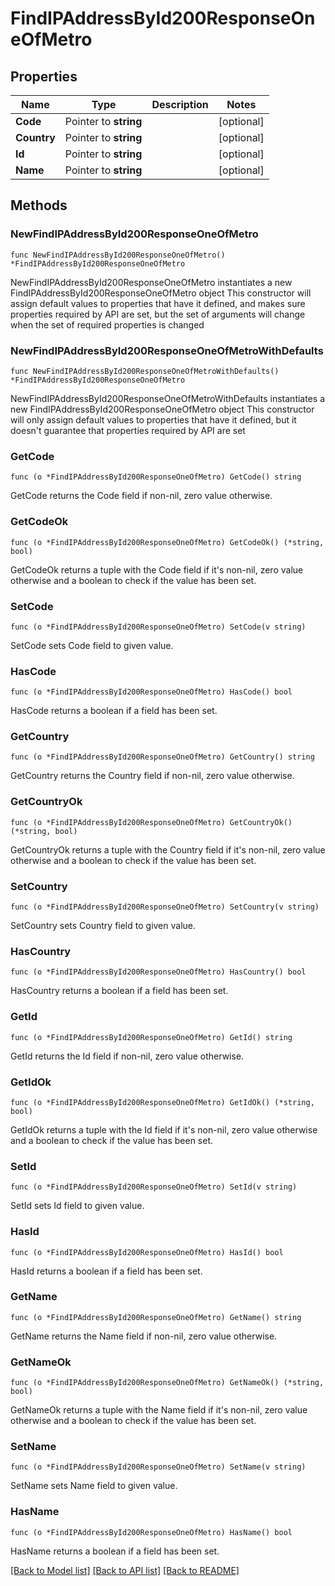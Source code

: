 # FindIPAddressById200ResponseOneOfMetro

## Properties

Name | Type | Description | Notes
------------ | ------------- | ------------- | -------------
**Code** | Pointer to **string** |  | [optional] 
**Country** | Pointer to **string** |  | [optional] 
**Id** | Pointer to **string** |  | [optional] 
**Name** | Pointer to **string** |  | [optional] 

## Methods

### NewFindIPAddressById200ResponseOneOfMetro

`func NewFindIPAddressById200ResponseOneOfMetro() *FindIPAddressById200ResponseOneOfMetro`

NewFindIPAddressById200ResponseOneOfMetro instantiates a new FindIPAddressById200ResponseOneOfMetro object
This constructor will assign default values to properties that have it defined,
and makes sure properties required by API are set, but the set of arguments
will change when the set of required properties is changed

### NewFindIPAddressById200ResponseOneOfMetroWithDefaults

`func NewFindIPAddressById200ResponseOneOfMetroWithDefaults() *FindIPAddressById200ResponseOneOfMetro`

NewFindIPAddressById200ResponseOneOfMetroWithDefaults instantiates a new FindIPAddressById200ResponseOneOfMetro object
This constructor will only assign default values to properties that have it defined,
but it doesn't guarantee that properties required by API are set

### GetCode

`func (o *FindIPAddressById200ResponseOneOfMetro) GetCode() string`

GetCode returns the Code field if non-nil, zero value otherwise.

### GetCodeOk

`func (o *FindIPAddressById200ResponseOneOfMetro) GetCodeOk() (*string, bool)`

GetCodeOk returns a tuple with the Code field if it's non-nil, zero value otherwise
and a boolean to check if the value has been set.

### SetCode

`func (o *FindIPAddressById200ResponseOneOfMetro) SetCode(v string)`

SetCode sets Code field to given value.

### HasCode

`func (o *FindIPAddressById200ResponseOneOfMetro) HasCode() bool`

HasCode returns a boolean if a field has been set.

### GetCountry

`func (o *FindIPAddressById200ResponseOneOfMetro) GetCountry() string`

GetCountry returns the Country field if non-nil, zero value otherwise.

### GetCountryOk

`func (o *FindIPAddressById200ResponseOneOfMetro) GetCountryOk() (*string, bool)`

GetCountryOk returns a tuple with the Country field if it's non-nil, zero value otherwise
and a boolean to check if the value has been set.

### SetCountry

`func (o *FindIPAddressById200ResponseOneOfMetro) SetCountry(v string)`

SetCountry sets Country field to given value.

### HasCountry

`func (o *FindIPAddressById200ResponseOneOfMetro) HasCountry() bool`

HasCountry returns a boolean if a field has been set.

### GetId

`func (o *FindIPAddressById200ResponseOneOfMetro) GetId() string`

GetId returns the Id field if non-nil, zero value otherwise.

### GetIdOk

`func (o *FindIPAddressById200ResponseOneOfMetro) GetIdOk() (*string, bool)`

GetIdOk returns a tuple with the Id field if it's non-nil, zero value otherwise
and a boolean to check if the value has been set.

### SetId

`func (o *FindIPAddressById200ResponseOneOfMetro) SetId(v string)`

SetId sets Id field to given value.

### HasId

`func (o *FindIPAddressById200ResponseOneOfMetro) HasId() bool`

HasId returns a boolean if a field has been set.

### GetName

`func (o *FindIPAddressById200ResponseOneOfMetro) GetName() string`

GetName returns the Name field if non-nil, zero value otherwise.

### GetNameOk

`func (o *FindIPAddressById200ResponseOneOfMetro) GetNameOk() (*string, bool)`

GetNameOk returns a tuple with the Name field if it's non-nil, zero value otherwise
and a boolean to check if the value has been set.

### SetName

`func (o *FindIPAddressById200ResponseOneOfMetro) SetName(v string)`

SetName sets Name field to given value.

### HasName

`func (o *FindIPAddressById200ResponseOneOfMetro) HasName() bool`

HasName returns a boolean if a field has been set.


[[Back to Model list]](../README.md#documentation-for-models) [[Back to API list]](../README.md#documentation-for-api-endpoints) [[Back to README]](../README.md)


